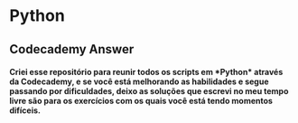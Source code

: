 # Python

<h2>Codecademy Answer</h2> 

<h4>Criei esse repositório para reunir todos os scripts em *Python* através da Codecademy, e se você está melhorando as habilidades e segue passando por dificuldades, deixo as soluções que escrevi no meu tempo livre são para os exercícios com os quais você está tendo momentos difíceis.</h4>
